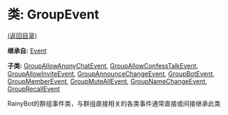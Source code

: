 # 类: GroupEvent

[(返回目录)](./)

**继承自:** [Event](event.md)

**子类:** [GroupAllowAnonyChatEvent](groupallowanonychatevent.md), [GroupAllowConfessTalkEvent](groupallowconfesstalkevent.md), [GroupAllowInviteEvent](groupallowinviteevent.md), [GroupAnnounceChangeEvent](groupannouncechangeevent.md), [GroupBotEvent](groupbotevent.md), [GroupMemberEvent](groupmemberevent.md), [GroupMuteAllEvent](groupmuteallevent.md), [GroupNameChangeEvent](groupnamechangeevent.md), [GroupRecallEvent](grouprecallevent.md)

RainyBot的群组事件类，与群组直接相关的各类事件通常直接或间接继承此类
